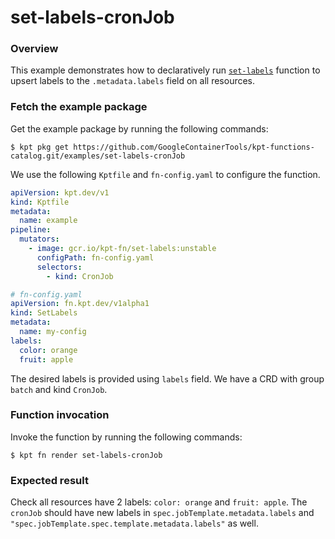 # set-labels-cronJob

### Overview

This example demonstrates how to declaratively run [`set-labels`] function
to upsert labels to the `.metadata.labels` field on all resources.

### Fetch the example package

Get the example package by running the following commands:

```shell
$ kpt pkg get https://github.com/GoogleContainerTools/kpt-functions-catalog.git/examples/set-labels-cronJob
```

We use the following `Kptfile` and `fn-config.yaml` to configure the function.

```yaml
apiVersion: kpt.dev/v1
kind: Kptfile
metadata:
  name: example
pipeline:
  mutators:
    - image: gcr.io/kpt-fn/set-labels:unstable
      configPath: fn-config.yaml
      selectors:
        - kind: CronJob
```

```yaml
# fn-config.yaml
apiVersion: fn.kpt.dev/v1alpha1
kind: SetLabels
metadata:
  name: my-config
labels:
  color: orange
  fruit: apple
```

The desired labels is provided using `labels` field. We have a CRD with group
`batch` and kind `CronJob`. 

### Function invocation

Invoke the function by running the following commands:

```shell
$ kpt fn render set-labels-cronJob
```

### Expected result

Check all resources have 2 labels: `color: orange` and `fruit: apple`. 
The `cronJob` should have new labels in `spec.jobTemplate.metadata.labels` and `"spec.jobTemplate.spec.template.metadata.labels"` as well.

[`set-labels`]: https://catalog.kpt.dev/set-labels/v0.1/
